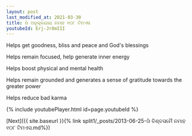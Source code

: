 ```yaml
---
layout: post
last_modified_at: 2021-03-30
title: ଓଁ ଅନୁକୂଳଯାୟ ନମାହ ୧୦୮ ଟିମଏସ
youtubeId: Erj-Jr8mIII
---
```

 
 
Helps get goodness, bliss and peace and God's blessings
 
Helps remain focused, help generate inner energy 
 
Helps boost physical and mental health 
 
Helps remain grounded and generates a sense of gratitude towards the greater power 
 
Helps reduce bad karma
 
 
 
 


{% include youtubePlayer.html id=page.youtubeId %}
 
[Next]({{ site.baseurl }}{% link  split1/_posts/2013-06-25-ଓଁ ବିଶ୍ବସମୈ ନମାହ ୧୦୮ ଟିମଏସ.md%})
 
